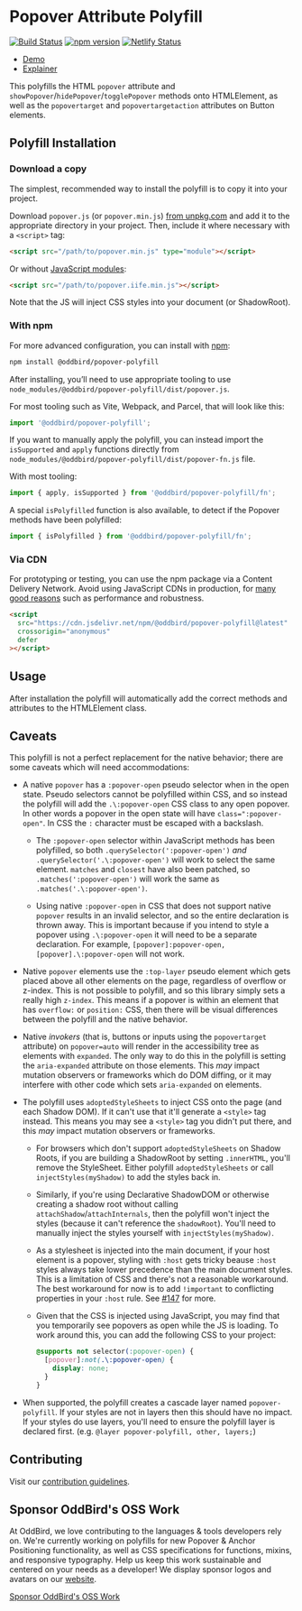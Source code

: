 # Popover Attribute Polyfill

[![Build Status](https://github.com/oddbird/popover-polyfill/actions/workflows/test.yml/badge.svg)](https://github.com/oddbird/popover-polyfill/actions/workflows/test.yml) [![npm version](https://badge.fury.io/js/@oddbird%2Fpopover-polyfill.svg)](https://badge.fury.io/js/@oddbird%2Fpopover-polyfill) [![Netlify Status](https://api.netlify.com/api/v1/badges/35bc7ba7-97a2-4e41-93ed-5141988adb1e/deploy-status)](https://app.netlify.com/sites/popover-polyfill/deploys)

- [Demo](https://popover-polyfill.netlify.app/)
- [Explainer](https://open-ui.org/components/popover.research.explainer/)

This polyfills the HTML `popover` attribute and
`showPopover`/`hidePopover`/`togglePopover` methods onto HTMLElement, as well as
the `popovertarget` and `popovertargetaction` attributes on Button elements.

## Polyfill Installation

### Download a copy

The simplest, recommended way to install the polyfill is to copy it into your
project.

Download `popover.js` (or `popover.min.js`) [from
unpkg.com](https://unpkg.com/browse/@oddbird/popover-polyfill/dist/) and add it
to the appropriate directory in your project. Then, include it where necessary
with a `<script>` tag:

```html
<script src="/path/to/popover.min.js" type="module"></script>
```

Or without [JavaScript modules](https://developer.mozilla.org/en-US/docs/Web/JavaScript/Guide/Modules):

```html
<script src="/path/to/popover.iife.min.js"></script>
```

Note that the JS will inject CSS styles into your document (or ShadowRoot).

### With npm

For more advanced configuration, you can install with
[npm](https://www.npmjs.com/):

```sh
npm install @oddbird/popover-polyfill
```

After installing, you’ll need to use appropriate tooling to use
`node_modules/@oddbird/popover-polyfill/dist/popover.js`.

For most tooling such as Vite, Webpack, and Parcel, that will look like this:

```js
import '@oddbird/popover-polyfill';
```

If you want to manually apply the polyfill, you can instead import the
`isSupported` and `apply` functions directly from
`node_modules/@oddbird/popover-polyfill/dist/popover-fn.js` file.

With most tooling:

```js
import { apply, isSupported } from '@oddbird/popover-polyfill/fn';
```

A special `isPolyfilled` function is also available, to detect if the Popover methods have been polyfilled:

```js
import { isPolyfilled } from '@oddbird/popover-polyfill/fn';
```

### Via CDN

For prototyping or testing, you can use the npm package via a Content Delivery
Network. Avoid using JavaScript CDNs in production, for [many good
reasons](https://blog.wesleyac.com/posts/why-not-javascript-cdn) such as
performance and robustness.

```html
<script
  src="https://cdn.jsdelivr.net/npm/@oddbird/popover-polyfill@latest"
  crossorigin="anonymous"
  defer
></script>
```

## Usage

After installation the polyfill will automatically add the correct methods and
attributes to the HTMLElement class.

## Caveats

This polyfill is not a perfect replacement for the native behavior; there are
some caveats which will need accommodations:

- A native `popover` has a `:popover-open` pseudo selector when in the open
  state. Pseudo selectors cannot be polyfilled within CSS, and so instead the
  polyfill will add the `.\:popover-open` CSS class to any open popover. In
  other words a popover in the open state will have `class=":popover-open"`. In
  CSS the `:` character must be escaped with a backslash.

  - The `:popover-open` selector within JavaScript methods has been polyfilled,
    so both `.querySelector(':popover-open')` _and_
    `.querySelector('.\:popover-open')` will work to select the same element.
    `matches` and `closest` have also been patched, so
    `.matches(':popover-open')` will work the same as
    `.matches('.\:popover-open')`.

  - Using native `:popover-open` in CSS that does not support native `popover`
    results in an invalid selector, and so the entire declaration is thrown
    away. This is important because if you intend to style a popover using
    `.\:popover-open` it will need to be a separate declaration. For example,
    `[popover]:popover-open, [popover].\:popover-open` will not work.

- Native `popover` elements use the `:top-layer` pseudo element which gets
  placed above all other elements on the page, regardless of overflow or
  z-index. This is not possible to polyfill, and so this library simply sets a
  really high `z-index`. This means if a popover is within an element that has
  `overflow:` or `position:` CSS, then there will be visual differences between
  the polyfill and the native behavior.

- Native _invokers_ (that is, buttons or inputs using the `popovertarget`
  attribute) on `popover=auto` will render in the accessibility tree as elements
  with `expanded`. The only way to do this in the polyfill is setting the
  `aria-expanded` attribute on those elements. This _may_ impact mutation
  observers or frameworks which do DOM diffing, or it may interfere with other
  code which sets `aria-expanded` on elements.

- The polyfill uses `adoptedStyleSheets` to inject CSS onto the page (and each
  Shadow DOM). If it can't use that it'll generate a `<style>` tag instead. This
  means you may see a `<style>` tag you didn't put there, and this _may_ impact
  mutation observers or frameworks.

  - For browsers which don't support `adoptedStyleSheets` on Shadow Roots, if
    you are building a ShadowRoot by setting `.innerHTML`, you'll remove the
    StyleSheet. Either polyfill `adoptedStyleSheets` or call
    `injectStyles(myShadow)` to add the styles back in.

  - Similarly, if you're using Declarative ShadowDOM or otherwise creating a
    shadow root without calling `attachShadow`/`attachInternals`, then the
    polyfill won't inject the styles (because it can't reference the
    `shadowRoot`). You'll need to manually inject the styles yourself with
    `injectStyles(myShadow)`.

  - As a stylesheet is injected into the main document, if your host element is
    a popover, styling with `:host` gets tricky beause `:host` styles always
    take lower precedence than the main document styles. This is a limitation
    of CSS and there's not a reasonable workaround. The best workaround for
    now is to add `!important` to conflicting properties in your `:host` rule.
    See [#147](https://github.com/oddbird/popover-polyfill/issues/147) for more.

  - Given that the CSS is injected using JavaScript, you may find that you
    temporarily see popovers as open while the JS is loading. To work around
    this, you can add the following CSS to your project:

    ```css
    @supports not selector(:popover-open) {
      [popover]:not(.\:popover-open) {
        display: none;
      }
    }
    ```

- When supported, the polyfill creates a cascade layer named `popover-polyfill`.
  If your styles are not in layers then this should have no impact. If your
  styles do use layers, you'll need to ensure the polyfill layer is declared
  first. (e.g. `@layer popover-polyfill, other, layers;`)

## Contributing

Visit our [contribution guidelines](https://github.com/oddbird/popover-polyfill/blob/main/CONTRIBUTING.md).

## Sponsor OddBird's OSS Work

At OddBird, we love contributing to the languages & tools developers rely on. 
We're currently working on polyfills 
for new Popover & Anchor Positioning functionality, 
as well as CSS specifications for functions, mixins, and responsive typography. 
Help us keep this work sustainable 
and centered on your needs as a developer! 
We display sponsor logos and avatars 
on our [website](https://www.oddbird.net/polyfill/#popover-polyfill).

[Sponsor OddBird's OSS Work](https://opencollective.com/oddbird-open-source)
